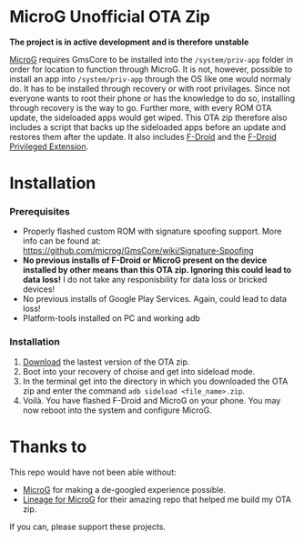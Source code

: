 # MicroG Unofficial OTA Zip
**The project is in active development and is therefore unstable**

[MicroG](https://github.com/microg/GmsCore) requires GmsCore to be installed into the `/system/priv-app` folder in order for location to function through MicroG. It is not, however, possible to install an app into `/system/priv-app` through the OS like one would normaly do. It has to be installed through recovery or with root privilages. Since not everyone wants to root their phone or has the knowledge to do so, installing through recovery is the way to go. Further more, with every ROM OTA update, the sideloaded apps would get wiped. This OTA zip therefore also includes a script that backs up the sideloaded apps before an update and restores them after the update. It also includes [F-Droid](https://f-droid.org/) and the [F-Droid Privileged Extension](https://f-droid.org/packages/org.fdroid.fdroid.privileged.ota/).
# Installation
### Prerequisites
* Properly flashed custom ROM with signature spoofing support. More info can be found at: https://github.com/microg/GmsCore/wiki/Signature-Spoofing
* **No previous installs of F-Droid or MicroG present on the device installed by other means than this OTA zip. Ignoring this could lead to data loss!** I do not take any responisbility for data loss or bricked devices!
* No previous installs of Google Play Services. Again, could lead to data loss!
* Platform-tools installed on PC and working adb
### Installation
1) [Download](https://github.com/elastic-rock/microg-unofficial-ota-zip/releases) the lastest version of the OTA zip.
2) Boot into your recovery of choise and get into sideload mode.
3) In the terminal get into the directory in which you downloaded the OTA zip and enter the command ```adb sideload <file_name>.zip```.
4) Voilà. You have flashed F-Droid and MicroG on your phone. You may now reboot into the system and configure MicroG.
# Thanks to
This repo would have not been able without:
* [MicroG](https://github.com/microg/GmsCore) for making a de-googled experience possible.
* [Lineage for MicroG](https://github.com/lineageos4microg/android_vendor_partner_gms) for their amazing repo that helped me build my OTA zip.

If you can, please support these projects.
